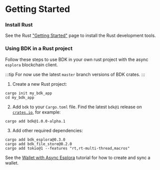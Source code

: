# Getting Started
### Install Rust
See the Rust ["Getting Started"] page to install the Rust development tools.

### Using BDK in a Rust project
Follow these steps to use BDK in your own rust project with the async `esplora` blockchain client.

:::tip
For now use the latest `master` branch versions of BDK crates.
:::

1. Create a new Rust project:
```shell
cargo init my_bdk_app
cd my_bdk_app
```

2. Add `bdk` to your `Cargo.toml` file. Find the latest `bdk@1` release on [`crates.io`](https://crates.io/crates/bdk/versions), for example:
```shell
cargo add bdk@1.0.0-alpha.1
```

3. Add other required dependencies:
```shell
cargo add bdk_esplora@0.3.0
cargo add bdk_file_store@0.2.0
cargo add tokio@1 --features "rt,rt-multi-thread,macros"
```

See the [Wallet with Async Esplora](./wallet.md) tutorial for how to create and sync a wallet.

["Getting Started"]: https://www.rust-lang.org/learn/get-started
